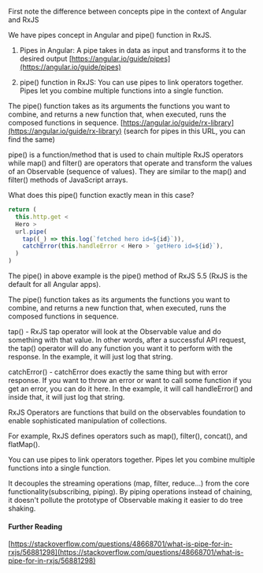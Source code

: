 First note the difference between concepts pipe in the context of Angular and RxJS

We have pipes concept in Angular and pipe() function in RxJS.

1. Pipes in Angular: A pipe takes in data as input and transforms it to the desired output
   [https://angular.io/guide/pipes](https://angular.io/guide/pipes)

2. pipe() function in RxJS: You can use pipes to link operators together. Pipes let you combine multiple functions into a single function.

The pipe() function takes as its arguments the functions you want to combine, and returns a new function that, when executed, runs the composed functions in sequence.
[https://angular.io/guide/rx-library](https://angular.io/guide/rx-library) (search for pipes in this URL, you can find the same)

pipe() is a function/method that is used to chain multiple RxJS operators while map() and filter() are operators that operate and transform the values of an Observable (sequence of values). They are similar to the map() and filter() methods of JavaScript arrays.

What does this pipe() function exactly mean in this case?

```js
return (
  this.http.get <
  Hero >
  url.pipe(
    tap((_) => this.log(`fetched hero id=${id}`)),
    catchError(this.handleError < Hero > `getHero id=${id}`),
  )
)
```

The pipe() in above example is the pipe() method of RxJS 5.5 (RxJS is the default for all Angular apps).

The pipe() function takes as its arguments the functions you want to combine, and returns a new function that, when executed, runs the composed functions in sequence.

tap() - RxJS tap operator will look at the Observable value and do something with that value. In other words, after a successful API request, the tap() operator will do any function you want it to perform with the response. In the example, it will just log that string.

catchError() - catchError does exactly the same thing but with error response. If you want to throw an error or want to call some function if you get an error, you can do it here. In the example, it will call handleError() and inside that, it will just log that string.

RxJS Operators are functions that build on the observables foundation to enable sophisticated manipulation of collections.

For example, RxJS defines operators such as map(), filter(), concat(), and flatMap().

You can use pipes to link operators together. Pipes let you combine multiple functions into a single function.

It decouples the streaming operations (map, filter, reduce...) from the core functionality(subscribing, piping). By piping operations instead of chaining, it doesn't pollute the prototype of Observable making it easier to do tree shaking.

#### Further Reading

[https://stackoverflow.com/questions/48668701/what-is-pipe-for-in-rxjs/56881298](https://stackoverflow.com/questions/48668701/what-is-pipe-for-in-rxjs/56881298)
